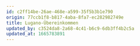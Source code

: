 ```yaml
---
id: c2ff14be-26ae-468e-a599-35f5b3b1e790
origin: 77ccb1f8-b817-4aba-8fa7-ec282982749e
title: Lugano-Übereinkommen
updated_by: c3524da8-2a68-4c41-b6c9-6db3ff4b2c5a
updated_at: 1665783891
---
```

